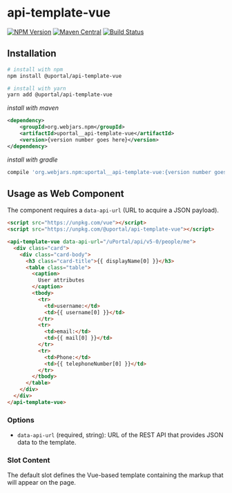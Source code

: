 # api-template-vue

[![NPM Version](https://img.shields.io/npm/v/@uportal/api-template-vue.svg)](https://www.npmjs.com/package/@uportal/api-template-vue)
[![Maven Central](https://maven-badges.herokuapp.com/maven-central/org.webjars.npm/uportal__api-template-vue/badge.svg)](https://maven-badges.herokuapp.com/maven-central/org.webjars.npm/uportal__api-template-vue) 
[![Build Status](https://travis-ci.org/uPortal-contrib/uPortal-web-components.svg?branch=master)](https://travis-ci.org/uPortal-contrib/uPortal-web-components)

## Installation

```bash
# install with npm
npm install @uportal/api-template-vue

# install with yarn
yarn add @uportal/api-template-vue
```

_install with maven_

```xml
<dependency>
    <groupId>org.webjars.npm</groupId>
    <artifactId>uportal__api-template-vue</artifactId>
    <version>{version number goes here}</version>
</dependency>
```

_install with gradle_

```gradle
compile 'org.webjars.npm:uportal__api-template-vue:{version number goes here}'
```

## Usage as Web Component

The component requires a `data-api-url` (URL to acquire a JSON payload).

```html
<script src="https://unpkg.com/vue"></script>
<script src="https://unpkg.com/@uportal/api-template-vue"></script>

<api-template-vue data-api-url="/uPortal/api/v5-0/people/me">
  <div class="card">
    <div class="card-body">
      <h3 class="card-title">{{ displayName[0] }}</h3>
      <table class="table">
        <caption>
          User attributes
        </caption>
        <tbody>
          <tr>
            <td>username:</td>
            <td>{{ username[0] }}</td>
          </tr>
          <tr>
            <td>email:</td>
            <td>{{ mail[0] }}</td>
          </tr>
          <tr>
            <td>Phone:</td>
            <td>{{ telephoneNumber[0] }}</td>
          </tr>
        </tbody>
      </table>
    </div>
  </div>
</api-template-vue>
```

### Options

- `data-api-url` (required, string): URL of the REST API that provides JSON data to the template.

### Slot Content

The default slot defines the Vue-based template containing the markup that will appear on the page.
